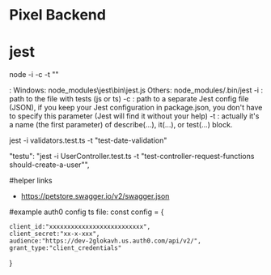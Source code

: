 # Pixel Backend

# jest

node <path-to-jest> -i <your-test-file> -c <jest-config> -t "<test-block-name>"

<path-to-jest>:
Windows: node_modules\jest\bin\jest.js
Others: node_modules/.bin/jest
-i <you-test-file>: path to the file with tests (js or ts)
-c <jest-config>: path to a separate Jest config file (JSON), if you keep your Jest configuration in package.json, you don't have to specify this parameter (Jest will find it without your help)
-t <the-name-of-test-block>: actually it's a name (the first parameter) of describe(...), it(...), or test(...) block.

jest -i validators.test.ts -t "test-date-validation"

"testu": "jest -i UserController.test.ts -t \"test-controller-request-functions should-create-a-user\"",

#helper links

- https://petstore.swagger.io/v2/swagger.json

#example auth0 config ts file:
const config = {

    client_id:"xxxxxxxxxxxxxxxxxxxxxxxxxx",
    client_secret:"xx-x-xxx",
    audience:"https://dev-2glokavh.us.auth0.com/api/v2/",
    grant_type:"client_credentials"

}
